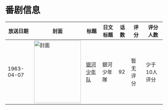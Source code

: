 # 番剧信息

|放送日期|封面|标题|日文标题|话数|评分|评分人数|
|---|---|---|---|---|---|---|
|1963-04-07|<img src="//lain.bgm.tv/pic/cover/c/c0/f7/220020_0CaPI.jpg" alt="封面" style="width:150px;height:200px;object-fit:cover;">|[银河少年队](https://bangumi.tv/subject/220020)|銀河少年隊|92|暂无评分|少于10人评分|
